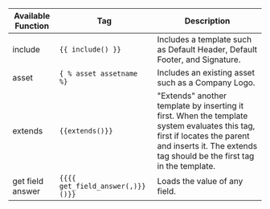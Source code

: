 
| Available Function  | Tag      |Description|
| ------------- | -------------  |------------|
| include |  ```{{ include() }} ```  |Includes a template such as Default Header, Default Footer, and Signature. |
| asset |  ```{ % asset assetname %}  ```| Includes an existing asset such as a Company Logo.  
|extends| ```{{extends()}}``` |"Extends" another template by inserting it first. When the template system evaluates this tag, first if locates the parent and inserts it. The extends tag should be the first tag in the template.|
|get field answer| ```{{{{ get_field_answer(,)}}()}} ```|Loads the value of any field.|
